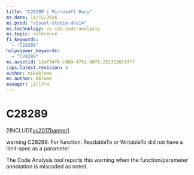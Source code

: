 ```yaml
---
title: "C28289 | Microsoft Docs"
ms.date: 11/15/2016
ms.prod: "visual-studio-dev14"
ms.technology: vs-ide-code-analysis
ms.topic: reference
f1_keywords: 
  - "C28289"
helpviewer_keywords: 
  - "C28289"
ms.assetid: 13af34f6-c8b0-4751-9df5-251322073fff
caps.latest.revision: 4
author: mikeblome
ms.author: mblome
manager: jillfra
---
```

# C28289
[!INCLUDE[vs2017banner](../includes/vs2017banner.md)]

warning C28289: For function: ReadableTo or WritableTo did not have a limit-spec as a parameter  
  
 The Code Analysis tool reports this warning when the function/parameter annotation is miscoded as noted.
